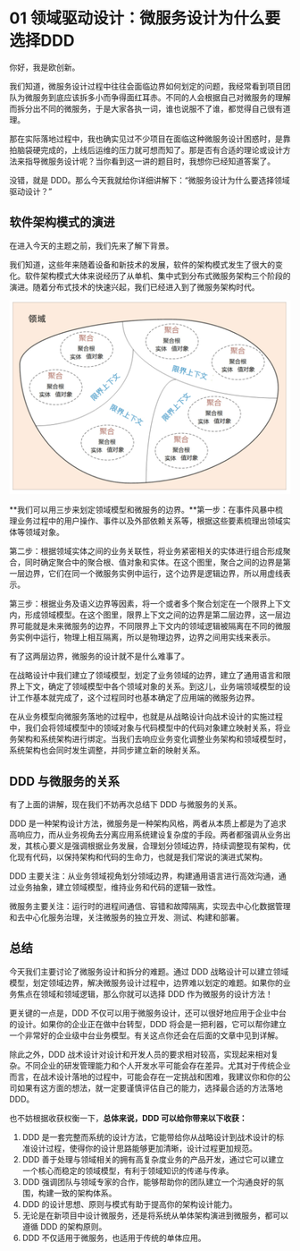 # 01 领域驱动设计：微服务设计为什么要选择DDD

你好，我是欧创新。

我们知道，微服务设计过程中往往会面临边界如何划定的问题，我经常看到项目团队为微服务到底应该拆多小而争得面红耳赤。不同的人会根据自己对微服务的理解而拆分出不同的微服务，于是大家各执一词，谁也说服不了谁，都觉得自己很有道理。

那在实际落地过程中，我也确实见过不少项目在面临这种微服务设计困惑时，是靠拍脑袋硬完成的，上线后运维的压力就可想而知了。那是否有合适的理论或设计方法来指导微服务设计呢？当你看到这一讲的题目时，我想你已经知道答案了。

没错，就是 DDD。那么今天我就给你详细讲解下：“微服务设计为什么要选择领域驱动设计？”

## 软件架构模式的演进

在进入今天的主题之前，我们先来了解下背景。

我们知道，这些年来随着设备和新技术的发展，软件的架构模式发生了很大的变化。软件架构模式大体来说经历了从单机、集中式到分布式微服务架构三个阶段的演进。随着分布式技术的快速兴起，我们已经进入到了微服务架构时代。

![1628872362791](assets/1628872362791.png)

\*\*我们可以用三步来划定领域模型和微服务的边界。\*\*第一步：在事件风暴中梳理业务过程中的用户操作、事件以及外部依赖关系等，根据这些要素梳理出领域实体等领域对象。

第二步：根据领域实体之间的业务关联性，将业务紧密相关的实体进行组合形成聚合，同时确定聚合中的聚合根、值对象和实体。在这个图里，聚合之间的边界是第一层边界，它们在同一个微服务实例中运行，这个边界是逻辑边界，所以用虚线表示。

第三步：根据业务及语义边界等因素，将一个或者多个聚合划定在一个限界上下文内，形成领域模型。在这个图里，限界上下文之间的边界是第二层边界，这一层边界可能就是未来微服务的边界，不同限界上下文内的领域逻辑被隔离在不同的微服务实例中运行，物理上相互隔离，所以是物理边界，边界之间用实线来表示。

有了这两层边界，微服务的设计就不是什么难事了。

在战略设计中我们建立了领域模型，划定了业务领域的边界，建立了通用语言和限界上下文，确定了领域模型中各个领域对象的关系。到这儿，业务端领域模型的设计工作基本就完成了，这个过程同时也基本确定了应用端的微服务边界。

在从业务模型向微服务落地的过程中，也就是从战略设计向战术设计的实施过程中，我们会将领域模型中的领域对象与代码模型中的代码对象建立映射关系，将业务架构和系统架构进行绑定。当我们去响应业务变化调整业务架构和领域模型时，系统架构也会同时发生调整，并同步建立新的映射关系。

## DDD 与微服务的关系

有了上面的讲解，现在我们不妨再次总结下 DDD 与微服务的关系。

DDD 是一种架构设计方法，微服务是一种架构风格，两者从本质上都是为了追求高响应力，而从业务视角去分离应用系统建设复杂度的手段。两者都强调从业务出发，其核心要义是强调根据业务发展，合理划分领域边界，持续调整现有架构，优化现有代码，以保持架构和代码的生命力，也就是我们常说的演进式架构。

DDD 主要关注：从业务领域视角划分领域边界，构建通用语言进行高效沟通，通过业务抽象，建立领域模型，维持业务和代码的逻辑一致性。

微服务主要关注：运行时的进程间通信、容错和故障隔离，实现去中心化数据管理和去中心化服务治理，关注微服务的独立开发、测试、构建和部署。

## 总结

今天我们主要讨论了微服务设计和拆分的难题。通过 DDD 战略设计可以建立领域模型，划定领域边界，解决微服务设计过程中，边界难以划定的难题。如果你的业务焦点在领域和领域逻辑，那么你就可以选择 DDD 作为微服务的设计方法！

更关键的一点是，DDD 不仅可以用于微服务设计，还可以很好地应用于企业中台的设计。如果你的企业正在做中台转型，DDD 将会是一把利器，它可以帮你建立一个非常好的企业级中台业务模型。有关这点你还会在后面的文章中见到详解。

除此之外，DDD 战术设计对设计和开发人员的要求相对较高，实现起来相对复杂。不同企业的研发管理能力和个人开发水平可能会存在差异。尤其对于传统企业而言，在战术设计落地的过程中，可能会存在一定挑战和困难，我建议你和你的公司如果有这方面的想法，就一定要谨慎评估自己的能力，选择最合适的方法落地 DDD。

也不妨根据收获权衡一下，**总体来说，DDD 可以给你带来以下收获：**

1. DDD 是一套完整而系统的设计方法，它能带给你从战略设计到战术设计的标准设计过程，使得你的设计思路能够更加清晰，设计过程更加规范。
1. DDD 善于处理与领域相关的拥有高复杂度业务的产品开发，通过它可以建立一个核心而稳定的领域模型，有利于领域知识的传递与传承。
1. DDD 强调团队与领域专家的合作，能够帮助你的团队建立一个沟通良好的氛围，构建一致的架构体系。
1. DDD 的设计思想、原则与模式有助于提高你的架构设计能力。
1. 无论是在新项目中设计微服务，还是将系统从单体架构演进到微服务，都可以遵循 DDD 的架构原则。
1. DDD 不仅适用于微服务，也适用于传统的单体应用。
